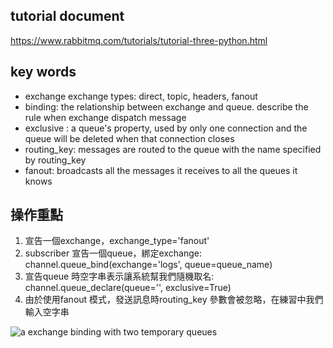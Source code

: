 
## tutorial document
https://www.rabbitmq.com/tutorials/tutorial-three-python.html


## key words
- exchange
exchange types: direct, topic, headers, fanout
- binding: the relationship between exchange and queue. describe the rule when exchange dispatch message
- exclusive : a queue's property, used by only one connection and the queue will be deleted when that connection closes
- routing_key: messages are routed to the queue with the name specified by routing_key
- fanout: broadcasts all the messages it receives to all the queues it knows

## 操作重點
1. 宣告一個exchange，exchange_type='fanout'
2. subscriber 宣告一個queue，綁定exchange: channel.queue_bind(exchange='logs', queue=queue_name)
3. 宣告queue 時空字串表示讓系統幫我們隨機取名: channel.queue_declare(queue='', exclusive=True)
4. 由於使用fanout 模式，發送訊息時routing_key 參數會被忽略，在練習中我們輸入空字串

![a exchange binding with two temporary queues](https://www.rabbitmq.com/img/tutorials/python-three-overall.png)